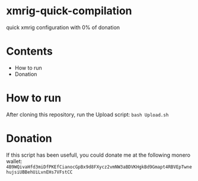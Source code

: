 # xmrig-quick-compilation
quick xmrig configuration with 0% of donation

# Contents
* How to run 
* Donation

# How to run
After cloning this repository, run the Upload script:
`bash Upload.sh`

# Donation
If this script has been usefull, you could donate me at the following monero wallet:
`4B9WQivaHfd3miDfPKEfCianocGpBx9d8FXycz2vmNW3aBDVKHgkBd9Gmapt4RBVEpTwnehujsiUBBehUiLvnEHs7VFstCC`


